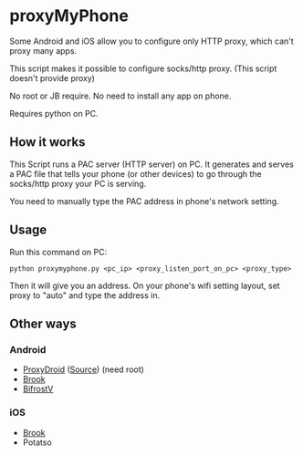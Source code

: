 # proxyMyPhone
Some Android and iOS allow you to configure only HTTP proxy, which can't proxy many apps. 

This script makes it possible to configure socks/http proxy. (This script doesn't provide proxy)

No root or JB require. No need to install any app on phone.

Requires python on PC.


## How it works
This Script runs a PAC server (HTTP server) on PC. It generates and serves a PAC file that tells your phone (or other devices) to go through the socks/http proxy your PC is serving. 

You need to manually type the PAC address in phone's network setting. 


## Usage

Run this command on PC:

    python proxymyphone.py <pc_ip> <proxy_listen_port_on_pc> <proxy_type>

Then it will give you an address. On your phone's wifi setting layout, set proxy to "auto" and type the address in.

## Other ways

### Android

- [ProxyDroid](https://play.google.com/store/apps/details?id=org.proxydroid) ([Source](https://github.com/madeye/proxydroid)) (need root)
- [Brook](https://github.com/txthinking/brook)
- [BifrostV](https://play.google.com/store/apps/details?id=com.github.dawndiy.bifrostv)
 
### iOS 

- [Brook](https://github.com/txthinking/brook)
- Potatso
